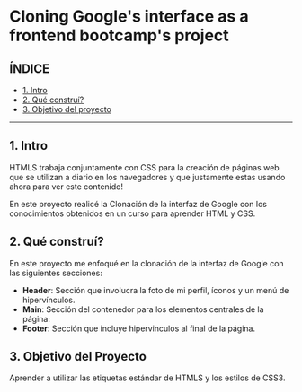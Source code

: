 # Cloning Google's interface as a frontend bootcamp's project

## ÍNDICE

* [1. Intro](https://github.com/na323/cloning-googles-interface-as-a-frontend-bootcamps-project/blob/main/README.md#1-intro)
* [2. Qué construí?](https://github.com/na323/cloning-googles-interface-as-a-frontend-bootcamps-project/blob/main/README.md#2-qu%C3%A9-constru%C3%AD)
* [3. Objetivo del proyecto](https://github.com/na323/cloning-googles-interface-as-a-frontend-bootcamps-project/blob/main/README.md#3-objetivo-del-proyecto)

*****

## 1. Intro
HTMLS trabaja conjuntamente con CSS para la creación de páginas web que se utilizan a diario en los navegadores y que justamente estas usando ahora para ver este contenido! 

En este proyecto realicé la Clonación de la interfaz de Google con los conocimientos obtenidos en un curso para aprender HTML y CSS.

## 2. Qué construí?
En este proyecto me enfoqué en la clonación de la interfaz de Google con las siguientes secciones:
* **Header**: Sección que involucra la foto de mi perfil, íconos y un menú de hipervínculos.
*  **Main**: Sección del contenedor para los elementos centrales de la página:
*  **Footer**: Sección que incluye hipervinculos al final de la página.

## 3. Objetivo del Proyecto
Aprender a utilizar las etiquetas estándar de HTMLS y los estilos de CSS3.
